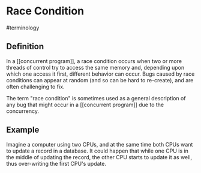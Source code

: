 # Race Condition
#terminology

## Definition
In a [[concurrent program]], a race condition occurs when two or more threads of control try to access the same memory and, depending upon which one access it first, different behavior can occur. Bugs caused by race conditions can appear at random (and so can be hard to re-create), and are often challenging to fix.

The term "race condition" is sometimes used as a general description of any bug that might occur in a [[concurrent program]] due to the concurrency.

## Example
Imagine a computer using two CPUs, and at the same time both CPUs want to update a record in a database. It could happen that while one CPU is in the middle of updating the record, the other CPU starts to update it as well, thus over-writing the first CPU's update.